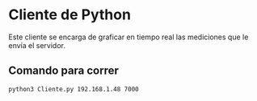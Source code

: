 # Cliente de Python

Este cliente se encarga de graficar en tiempo real las mediciones que le envía el servidor.

## Comando para correr

```sh
python3 Cliente.py 192.168.1.48 7000
```
